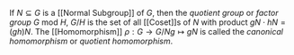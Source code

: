 If $N\subseteq G$ is a [[Normal Subgroup]] of $G$, then the *quotient group* or *factor group* $G$ mod $H$, $G/H$ is the set of all [[Coset]]s of $N$ with product $gN \cdot hN = (gh)N$.
The [[Homomorphism]] $\rho :G\rightarrow G/N g \mapsto gN$ is called the *canonical homomorphism* or *quotient homomorphism*.